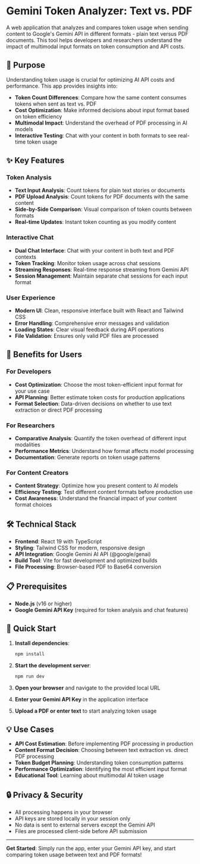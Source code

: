 # Gemini Token Analyzer: Text vs. PDF

A web application that analyzes and compares token usage when sending content to Google's Gemini API in different formats - plain text versus PDF documents. This tool helps developers and researchers understand the impact of multimodal input formats on token consumption and API costs.

## 🎯 Purpose

Understanding token usage is crucial for optimizing AI API costs and performance. This app provides insights into:

- **Token Count Differences**: Compare how the same content consumes tokens when sent as text vs. PDF
- **Cost Optimization**: Make informed decisions about input format based on token efficiency
- **Multimodal Impact**: Understand the overhead of PDF processing in AI models
- **Interactive Testing**: Chat with your content in both formats to see real-time token usage

## ✨ Key Features

### Token Analysis
- **Text Input Analysis**: Count tokens for plain text stories or documents
- **PDF Upload Analysis**: Count tokens for PDF documents with the same content
- **Side-by-Side Comparison**: Visual comparison of token counts between formats
- **Real-time Updates**: Instant token counting as you modify content

### Interactive Chat
- **Dual Chat Interface**: Chat with your content in both text and PDF contexts
- **Token Tracking**: Monitor token usage across chat sessions
- **Streaming Responses**: Real-time response streaming from Gemini API
- **Session Management**: Maintain separate chat sessions for each input format

### User Experience
- **Modern UI**: Clean, responsive interface built with React and Tailwind CSS
- **Error Handling**: Comprehensive error messages and validation
- **Loading States**: Clear visual feedback during API operations
- **File Validation**: Ensures only valid PDF files are processed

## 🚀 Benefits for Users

### For Developers
- **Cost Optimization**: Choose the most token-efficient input format for your use case
- **API Planning**: Better estimate token costs for production applications
- **Format Selection**: Data-driven decisions on whether to use text extraction or direct PDF processing

### For Researchers
- **Comparative Analysis**: Quantify the token overhead of different input modalities
- **Performance Metrics**: Understand how format affects model processing
- **Documentation**: Generate reports on token usage patterns

### For Content Creators
- **Content Strategy**: Optimize how you present content to AI models
- **Efficiency Testing**: Test different content formats before production use
- **Cost Awareness**: Understand the financial impact of your content format choices

## 🛠️ Technical Stack

- **Frontend**: React 19 with TypeScript
- **Styling**: Tailwind CSS for modern, responsive design
- **API Integration**: Google Gemini AI API (@google/genai)
- **Build Tool**: Vite for fast development and optimized builds
- **File Processing**: Browser-based PDF to Base64 conversion

## 📋 Prerequisites

- **Node.js** (v16 or higher)
- **Google Gemini API Key** (required for token analysis and chat features)

## 🚀 Quick Start

1. **Install dependencies**:
   ```bash
   npm install
   ```

2. **Start the development server**:
   ```bash
   npm run dev
   ```

3. **Open your browser** and navigate to the provided local URL

4. **Enter your Gemini API Key** in the application interface

5. **Upload a PDF or enter text** to start analyzing token usage

## 💡 Use Cases

- **API Cost Estimation**: Before implementing PDF processing in production
- **Content Format Decision**: Choosing between text extraction vs. direct PDF processing
- **Token Budget Planning**: Understanding token consumption patterns
- **Performance Optimization**: Identifying the most efficient input format
- **Educational Tool**: Learning about multimodal AI token usage

## 🔒 Privacy & Security

- All processing happens in your browser
- API keys are stored locally in your session only
- No data is sent to external servers except the Gemini API
- Files are processed client-side before API submission

---

**Get Started**: Simply run the app, enter your Gemini API key, and start comparing token usage between text and PDF formats!
